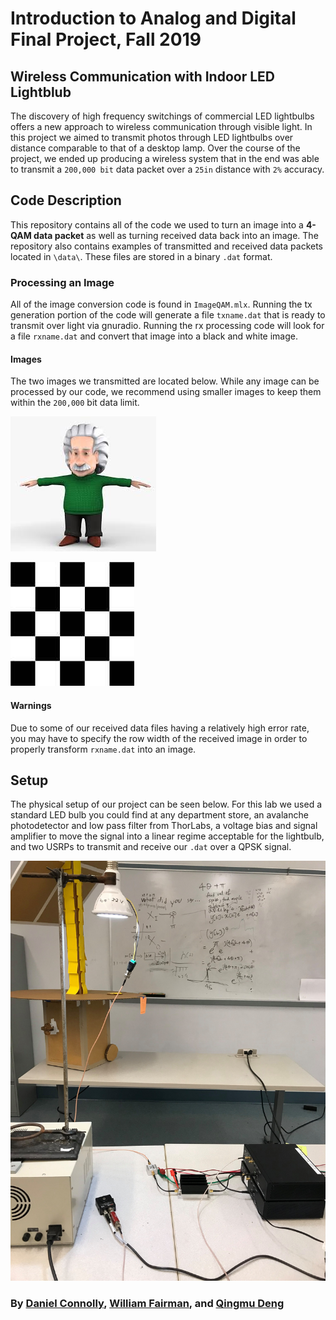 # Introduction to Analog and Digital Final Project, Fall 2019

## Wireless Communication with Indoor LED Lightblub
The discovery of high frequency switchings of commercial LED lightbulbs offers a new approach to wireless communication through visible light. In this project we aimed to transmit photos through LED lightbulbs over distance comparable to that of a desktop lamp. Over the course of the project, we ended up producing a wireless system that in the end was able to transmit a `200,000 bit` data packet over a `25in` distance with `2%` accuracy.

## Code Description
This repository contains all of the code we used to turn an image into a **4-QAM data packet** as well as turning received data back into an image. The repository also contains examples of transmitted and received data packets located in `\data\`. These files are stored in a binary `.dat` format.

### Processing an Image
All of the image conversion code is found in `ImageQAM.mlx`. Running the tx generation portion of the code will generate a file  `txname.dat` that is ready to transmit over light via gnuradio. Running the rx processing code will look for a file `rxname.dat` and convert that image into a black and white image.

#### Images
The two images we transmitted are located below. While any image can be processed by our code, we recommend using smaller images to keep them within the `200,000` bit data limit.

![einstein](pics/einstein.jpg)

![checkerboard](pics/checkerboard.jpg)

#### Warnings
Due to some of our received data files having a relatively high error rate, you may have to specify the row width of the received image in order to properly transform `rxname.dat` into an image.

## Setup
The physical setup of our project can be seen below. For this lab we used a standard LED bulb you could find at any department store, an avalanche photodetector and low pass filter from ThorLabs, a voltage bias and signal amplifier to move the signal into a linear regime acceptable for the lightbulb, and two USRPs to transmit and receive our `.dat` over a QPSK signal.

![setup](pics/setup.jpg)
















### By [Daniel Connolly](https://github.com/djconnolly27), [William Fairman](https://github.com/wFairmanOlin), and [Qingmu Deng](https://github.com/QingmuDeng)
